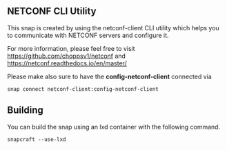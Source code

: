 ## NETCONF CLI Utility

This snap is created by using the netconf-client CLI utility which helps you to communicate with
NETCONF servers and configure it.

For more information, please feel free to visit
https://github.com/choppsv1/netconf and https://netconf.readthedocs.io/en/master/

Please make also sure to have the **config-netconf-client** connected via

    snap connect netconf-client:config-netconf-client


## Building

You can build the snap using an lxd container with the following command.

    snapcraft --use-lxd
    
 